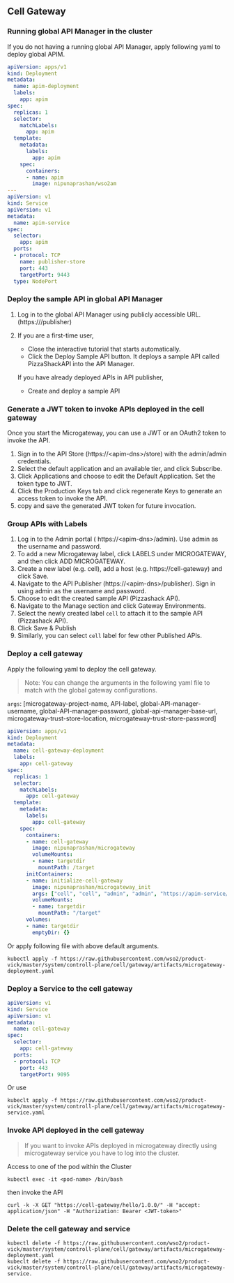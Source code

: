 ## Cell Gateway

  
### Running global API Manager in the cluster

If you do not having a running global API Manager, apply following yaml to deploy global APIM. 

```yaml
apiVersion: apps/v1
kind: Deployment
metadata:
  name: apim-deployment
  labels:
    app: apim
spec:
  replicas: 1
  selector:
    matchLabels:
      app: apim
  template:
    metadata:
      labels:
        app: apim
    spec:
      containers:
      - name: apim
        image: nipunaprashan/wso2am
---        
apiVersion: v1        
kind: Service
apiVersion: v1
metadata:
  name: apim-service
spec:
  selector:
    app: apim
  ports:
  - protocol: TCP
    name: publisher-store
    port: 443
    targetPort: 9443
  type: NodePort
```

### Deploy the sample API in global API Manager

1. Log in to the global API Manager using publicly accessible URL. (https://<apim-dns>/publisher)
2. If you are a first-time user,
   - Close the interactive tutorial that starts automatically.
   - Click the Deploy Sample API button. It deploys a sample API called PizzaShackAPI into the API Manager.
   
   If you have already deployed APIs in API publisher,
      - Create and deploy a sample API
  
### Generate a JWT token to invoke APIs deployed in the cell gateway
  
Once you start the Microgateway, you can use a JWT or an OAuth2 token to invoke the API.
1. Sign in to the API Store (https://\<apim-dns\>/store) with the admin/admin credentials.
2. Select the default application and an available tier, and click Subscribe.
3. Click Applications and choose to edit the Default Application. Set the token type to JWT.
4. Click the Production Keys tab and click regenerate Keys to generate an access token to invoke the API. 
5. copy and save the generated JWT token for future invocation.   


### Group APIs with Labels

1. Log in to the Admin portal ( https://\<apim-dns\>/admin). Use admin as the username and password. 
2. To add a new Microgateway label, click LABELS under MICROGATEWAY, and then click ADD MICROGATEWAY.
3. Create a new label (e.g. cell), add a host (e.g. https://cell-gateway) and click Save.
4. Navigate to the API Publisher (https://\<apim-dns\>/publisher). Sign in using admin as the username and password. 
5. Choose to edit the created sample API (Pizzashack API).
6. Navigate to the Manage section and click Gateway Environments. 
7. Select the newly created label `cell` to attach it to the sample API (Pizzashack API).
8. Click  Save & Publish
9. Similarly, you can select `cell` label for few other Published APIs.


### Deploy a cell gateway

Apply the following yaml to deploy the cell gateway. 

> Note: You can change the arguments in the following yaml file to match with the global gateway configurations.

`args`: [microgateway-project-name, API-label, global-API-manager-username, global-API-manager-password, 
global-api-manager-base-url, microgateway-trust-store-location, microgateway-trust-store-password]
```yaml
apiVersion: apps/v1
kind: Deployment
metadata:
  name: cell-gateway-deployment
  labels:
    app: cell-gateway
spec:
  replicas: 1
  selector:
    matchLabels:
      app: cell-gateway
  template:
    metadata:
      labels:
        app: cell-gateway
    spec:
      containers:
      - name: cell-gateway
        image: nipunaprashan/microgateway
        volumeMounts:
        - name: targetdir
          mountPath: /target
      initContainers:
      - name: initialize-cell-gateway
        image: nipunaprashan/microgateway_init
        args: ["cell", "cell", "admin", "admin", "https://apim-service/", "lib/platform/bre/security/ballerinaTruststore.p12", "ballerina"]
        volumeMounts:
        - name: targetdir
          mountPath: "/target"
      volumes:
      - name: targetdir
        emptyDir: {}  
```
Or apply following file with above default arguments.

    kubectl apply -f https://raw.githubusercontent.com/wso2/product-vick/master/system/controll-plane/cell/gateway/artifacts/microgateway-deployment.yaml

### Deploy a Service to the cell gateway

```yaml
apiVersion: v1
kind: Service
apiVersion: v1
metadata:
  name: cell-gateway
spec:
  selector:
    app: cell-gateway
  ports:
  - protocol: TCP
    port: 443
    targetPort: 9095
```

Or use

    kubeclt apply -f https://raw.githubusercontent.com/wso2/product-vick/master/system/controll-plane/cell/gateway/artifacts/microgateway-service.yaml
    
### Invoke API deployed in the cell gateway

> If you want to invoke APIs deployed in microgateway directly using microgateway service you have to log into the 
cluster.

Access to one of the pod within the Cluster

    
    kubectl exec -it <pod-name> /bin/bash

then invoke the API
    
    curl -k -X GET "https://cell-gateway/hello/1.0.0/" -H "accept: application/json" -H "Authorization: Bearer <JWT-token>"
    
### Delete the cell gateway and service
    
    kubectl delete -f https://raw.githubusercontent.com/wso2/product-vick/master/system/controll-plane/cell/gateway/artifacts/microgateway-deployment.yaml
    kubeclt delete -f https://raw.githubusercontent.com/wso2/product-vick/master/system/controll-plane/cell/gateway/artifacts/microgateway-service.
    